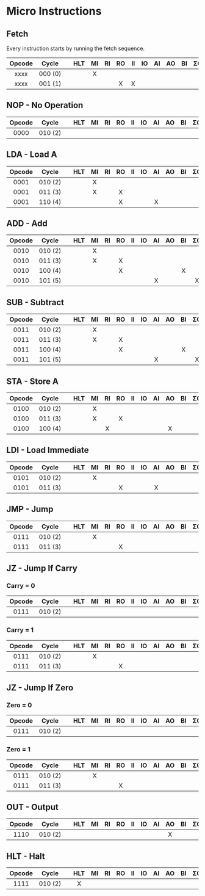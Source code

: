 # Micro Instructions

## Fetch

Every instruction starts by running the fetch sequence.

| Opcode | Cycle        | | HLT | MI  | RI  | RO  | II  | IO  | AI  | AO  | BI  | ΣO  | SU  | OI  | PCI | PCO | PCE | MCR | SFE |
| :----: | :----------: |-| :-: | :-: | :-: | :-: | :-: | :-: | :-: | :-: | :-: | :-: | :-: | :-: | :-: | :-: | :-: | :-: | :-: |
| xxxx   | 000&nbsp;(0) | |     | X   |     |     |     |     |     |     |     |     |     |     |     | X   |     |     |     |
| xxxx   | 001&nbsp;(1) | |     |     |     | X   | X   |     |     |     |     |     |     |     |     |     | X   |     |     |


## NOP - No Operation

| Opcode | Cycle        | | HLT | MI  | RI  | RO  | II  | IO  | AI  | AO  | BI  |  ΣO  | SU  | OI  | PCI | PCO | PCE | MCR | SFE |
| :----: | :----------: |-| :-: | :-: | :-: | :-: | :-: | :-: | :-: | :-: | :-: |  :-: | :-: | :-: | :-: | :-: | :-: | :-: | :-: |
| 0000   | 010&nbsp;(2) | |     |     |     |     |     |     |     |     |     |      |     |     |     |     |     | X   |     |


## LDA - Load A

| Opcode | Cycle        | | HLT | MI  | RI  | RO  | II  | IO  | AI  | AO  | BI  | ΣO  | SU  | OI  | PCI | PCO | PCE | MCR | SFE |
| :----: | :----------: |-| :-: | :-: | :-: | :-: | :-: | :-: | :-: | :-: | :-: | :-: | :-: | :-: | :-: | :-: | :-: | :-: | :-: |
| 0001   | 010&nbsp;(2) | |     | X   |     |     |     |     |     |     |     |     |     |     |     | X   | X   |     |     |
| 0001   | 011&nbsp;(3) | |     | X   |     | X   |     |     |     |     |     |     |     |     |     |     |     |     |     |
| 0001   | 110&nbsp;(4) | |     |     |     | X   |     |     | X   |     |     |     |     |     |     |     |     | X   |     |


## ADD - Add

| Opcode | Cycle        | | HLT | MI  | RI  | RO  | II  | IO  | AI  | AO  | BI  | ΣO  | SU  | OI  | PCI | PCO | PCE | MCR | SFE |
| :----: | :----------: |-| :-: | :-: | :-: | :-: | :-: | :-: | :-: | :-: | :-: | :-: | :-: | :-: | :-: | :-: | :-: | :-: | :-: |
| 0010   | 010&nbsp;(2) | |     | X   |     |     |     |     |     |     |     |     |     |     |     | X   | X   |     |     |
| 0010   | 011&nbsp;(3) | |     | X   |     | X   |     |     |     |     |     |     |     |     |     |     |     |     |     |
| 0010   | 100&nbsp;(4) | |     |     |     | X   |     |     |     |     | X   |     |     |     |     |     |     |     |     |
| 0010   | 101&nbsp;(5) | |     |     |     |     |     |     | X   |     |     | X   |     |     |     |     |     | X   | X   |


## SUB - Subtract

| Opcode | Cycle        | | HLT | MI  | RI  | RO  | II  | IO  | AI  | AO  | BI  | ΣO  | SU  | OI  | PCI | PCO | PCE | MCR | SFE |
| :----: | :----------: |-| :-: | :-: | :-: | :-: | :-: | :-: | :-: | :-: | :-: | :-: | :-: | :-: | :-: | :-: | :-: | :-: | :-: |
| 0011   | 010&nbsp;(2) | |     | X   |     |     |     |     |     |     |     |     |     |     |     | X   | X   |     |     |
| 0011   | 011&nbsp;(3) | |     | X   |     | X   |     |     |     |     |     |     |     |     |     |     |     |     |     |
| 0011   | 100&nbsp;(4) | |     |     |     | X   |     |     |     |     | X   |     |     |     |     |     |     |     |     |
| 0011   | 101&nbsp;(5) | |     |     |     |     |     |     | X   |     |     | X   | X   |     |     |     |     | X   | X   |


## STA - Store A

| Opcode | Cycle        | | HLT | MI  | RI  | RO  | II  | IO  | AI  | AO  | BI  | ΣO  | SU  | OI  | PCI | PCO | PCE | MCR | SFE |
| :----: | :----------: |-| :-: | :-: | :-: | :-: | :-: | :-: | :-: | :-: | :-: | :-: | :-: | :-: | :-: | :-: | :-: | :-: | :-: |
| 0100   | 010&nbsp;(2) | |     | X   |     |     |     |     |     |     |     |     |     |     |     | X   | X   |     |     |
| 0100   | 011&nbsp;(3) | |     | X   |     | X   |     |     |     |     |     |     |     |     |     |     |     |     |     |
| 0100   | 100&nbsp;(4) | |     |     | X   |     |     |     |     | X   |     |     |     |     |     |     |     | X   |     |


## LDI - Load Immediate

| Opcode | Cycle        | | HLT | MI  | RI  | RO  | II  | IO  | AI  | AO  | BI  | ΣO  | SU  | OI  | PCI | PCO | PCE | MCR | SFE |
| :----: | :----------: |-| :-: | :-: | :-: | :-: | :-: | :-: | :-: | :-: | :-: | :-: | :-: | :-: | :-: | :-: | :-: | :-: | :-: |
| 0101   | 010&nbsp;(2) | |     | X   |     |     |     |     |     |     |     |     |     |     |     | X   | X   |     |     |
| 0101   | 011&nbsp;(3) | |     |     |     | X   |     |     | X   |     |     |     |     |     |     |     |     | X   |     |


## JMP - Jump

| Opcode | Cycle        | | HLT | MI  | RI  | RO  | II  | IO  | AI  | AO  | BI  | ΣO  | SU  | OI  | PCI | PCO | PCE | MCR | SFE |
| :----: | :----------: |-| :-: | :-: | :-: | :-: | :-: | :-: | :-: | :-: | :-: | :-: | :-: | :-: | :-: | :-: | :-: | :-: | :-: |
| 0111   | 010&nbsp;(2) | |     | X   |     |     |     |     |     |     |     |     |     |     |     | X   | X   |     |     |
| 0111   | 011&nbsp;(3) | |     |     |     | X   |     |     |     |     |     |     |     |     | X   |     |     | X   |     |


## JZ - Jump If Carry

### Carry = 0
| Opcode | Cycle        | | HLT | MI  | RI  | RO  | II  | IO  | AI  | AO  | BI  | ΣO  | SU  | OI  | PCI | PCO | PCE | MCR | SFE |
| :----: | :----------: |-| :-: | :-: | :-: | :-: | :-: | :-: | :-: | :-: | :-: | :-: | :-: | :-: | :-: | :-: | :-: | :-: | :-: |
| 0111   | 010&nbsp;(2) | |     |     |     |     |     |     |     |     |     |     |     |     |     |     |     | X   |     |

### Carry = 1
| Opcode | Cycle        | | HLT | MI  | RI  | RO  | II  | IO  | AI  | AO  | BI  | ΣO  | SU  | OI  | PCI | PCO | PCE | MCR | SFE |
| :----: | :----------: |-| :-: | :-: | :-: | :-: | :-: | :-: | :-: | :-: | :-: | :-: | :-: | :-: | :-: | :-: | :-: | :-: | :-: |
| 0111   | 010&nbsp;(2) | |     | X   |     |     |     |     |     |     |     |     |     |     |     | X   | X   |     |     |
| 0111   | 011&nbsp;(3) | |     |     |     | X   |     |     |     |     |     |     |     |     | X   |     |     | X   |     |


## JZ - Jump If Zero

### Zero = 0
| Opcode | Cycle        | | HLT | MI  | RI  | RO  | II  | IO  | AI  | AO  | BI  | ΣO  | SU  | OI  | PCI | PCO | PCE | MCR | SFE |
| :----: | :----------: |-| :-: | :-: | :-: | :-: | :-: | :-: | :-: | :-: | :-: | :-: | :-: | :-: | :-: | :-: | :-: | :-: | :-: |
| 0111   | 010&nbsp;(2) | |     |     |     |     |     |     |     |     |     |     |     |     |     |     |     | X   |     |

### Zero = 1
| Opcode | Cycle        | | HLT | MI  | RI  | RO  | II  | IO  | AI  | AO  | BI  | ΣO  | SU  | OI  | PCI | PCO | PCE | MCR | SFE |
| :----: | :----------: |-| :-: | :-: | :-: | :-: | :-: | :-: | :-: | :-: | :-: | :-: | :-: | :-: | :-: | :-: | :-: | :-: | :-: |
| 0111   | 010&nbsp;(2) | |     | X   |     |     |     |     |     |     |     |     |     |     |     | X   | X   |     |     |
| 0111   | 011&nbsp;(3) | |     |     |     | X   |     |     |     |     |     |     |     |     | X   |     |     | X   |     |


## OUT - Output

| Opcode | Cycle        | | HLT | MI  | RI  | RO  | II  | IO  | AI  | AO  | BI  | ΣO  | SU  | OI  | PCI | PCO | PCE | MCR | SFE |
| :----: | :----------: |-| :-: | :-: | :-: | :-: | :-: | :-: | :-: | :-: | :-: | :-: | :-: | :-: | :-: | :-: | :-: | :-: | :-: |
| 1110   | 010&nbsp;(2) | |     |     |     |     |     |     |     | X   |     |     |     | X   |     |     |     | X   |     |


## HLT - Halt

| Opcode | Cycle        | | HLT | MI  | RI  | RO  | II  | IO  | AI  | AO  | BI  | ΣO  | SU  | OI  | PCI | PCO | PCE | MCR | SFE |
| :----: | :----------: |-| :-: | :-: | :-: | :-: | :-: | :-: | :-: | :-: | :-: | :-: | :-: | :-: | :-: | :-: | :-: | :-: | :-: |
| 1111   | 010&nbsp;(2) | | X   |     |     |     |     |     |     |     |     |     |     |     |     |     |     | X   |     |
